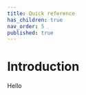 ```yaml
---
title: Quick reference
has_children: true
nav_order: 5
published: true
---
```


# Introduction

Hello